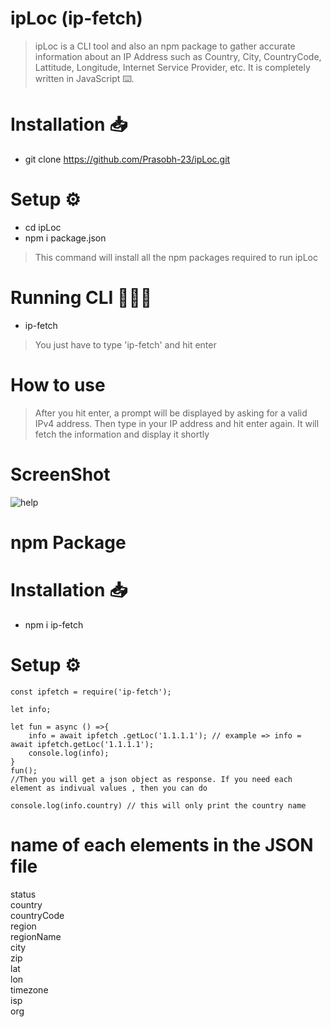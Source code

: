 # ipLoc (ip-fetch)

>ipLoc is a CLI tool and also an npm package to gather accurate information about an IP Address such as Country, City, CountryCode, Lattitude, Longitude, Internet Service Provider, etc.
It is completely written in JavaScript ⌨️.

# Installation 📥

* git clone https://github.com/Prasobh-23/ipLoc.git


# Setup ⚙️
* cd ipLoc
* npm i package.json 
>This command will install all the npm packages required to run ipLoc

# Running CLI 🏃🏼‍♂️

* ip-fetch
>You just have to type 'ip-fetch' and hit enter

# How to use

>After you hit enter, a prompt will be displayed by asking for a valid IPv4 address. Then type in your IP address and hit enter again. It will fetch the information and display it shortly

# ScreenShot

![help](https://user-images.githubusercontent.com/67050982/138317069-ef87ef4b-9c20-4191-8879-eefe0494ab46.png)



# npm Package

# Installation 📥

* npm i ip-fetch

# Setup ⚙️

```
const ipfetch = require('ip-fetch');

let info;

let fun = async () =>{
    info = await ipfetch .getLoc('1.1.1.1'); // example => info = await ipfetch.getLoc('1.1.1.1');
    console.log(info);
}
fun();
//Then you will get a json object as response. If you need each element as indivual values , then you can do

console.log(info.country) // this will only print the country name
```

# name of each elements in the JSON file

status\
country\
countryCode\
region\
regionName\
city\
zip\
lat\
lon\
timezone\
isp\
org
